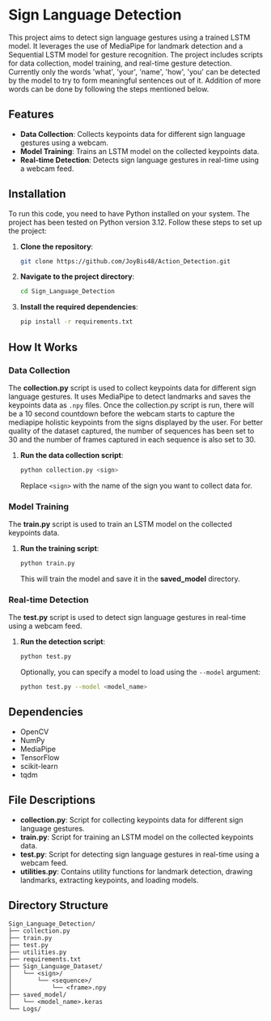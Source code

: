 # Sign Language Detection

This project aims to detect sign language gestures using a trained LSTM model. It leverages the use of MediaPipe for landmark detection and a Sequential LSTM model for gesture recognition. The project includes scripts for data collection, model training, and real-time gesture detection. Currently only the words 'what', 'your', 'name', 'how', 'you' can be detected by the model to try to form meaningful sentences out of it. Addition of  more words can be done by following the steps mentioned below.

## Features

- **Data Collection**: Collects keypoints data for different sign language gestures using a webcam.
- **Model Training**: Trains an LSTM model on the collected keypoints data.
- **Real-time Detection**: Detects sign language gestures in real-time using a webcam feed.

## Installation

To run this code, you need to have Python installed on your system. The project has been tested on Python version 3.12. Follow these steps to set up the project:

1. **Clone the repository**:
    ```sh
    git clone https://github.com/JoyBis48/Action_Detection.git
    ```
2. **Navigate to the project directory**:
    ```sh
    cd Sign_Language_Detection
    ```
3. **Install the required dependencies**:
    ```sh
    pip install -r requirements.txt
    ```

## How It Works

### Data Collection

The **collection.py** script is used to collect keypoints data for different sign language gestures. It uses MediaPipe to detect landmarks and saves the keypoints data as `.npy` files. Once the collection.py script is run, there will be a 10 second countdown before the webcam starts to capture the mediapipe holistic keypoints from the signs displayed by the user. For better quality of the dataset captured, the number of sequences has been set to 30 and the number of frames captured in each sequence is also set to 30.

1. **Run the data collection script**:
    ```sh
    python collection.py <sign>
    ```
    Replace `<sign>` with the name of the sign you want to collect data for.

### Model Training

The **train.py** script is used to train an LSTM model on the collected keypoints data.

1. **Run the training script**:
    ```sh
    python train.py
    ```
    This will train the model and save it in the **saved_model** directory.

### Real-time Detection

The **test.py** script is used to detect sign language gestures in real-time using a webcam feed.

1. **Run the detection script**:
    ```sh
    python test.py
    ```
    Optionally, you can specify a model to load using the `--model` argument:
    ```sh
    python test.py --model <model_name>
    ```

## Dependencies

- OpenCV
- NumPy
- MediaPipe
- TensorFlow
- scikit-learn
- tqdm

## File Descriptions

- **collection.py**: Script for collecting keypoints data for different sign language gestures.
- **train.py**: Script for training an LSTM model on the collected keypoints data.
- **test.py**: Script for detecting sign language gestures in real-time using a webcam feed.
- **utilities.py**: Contains utility functions for landmark detection, drawing landmarks, extracting keypoints, and loading models.

## Directory Structure

```
Sign_Language_Detection/
├── collection.py
├── train.py
├── test.py
├── utilities.py
├── requirements.txt
├── Sign_Language_Dataset/
│   └── <sign>/
│       └── <sequence>/
│           └── <frame>.npy
├── saved_model/
│   └── <model_name>.keras
└── Logs/
```
